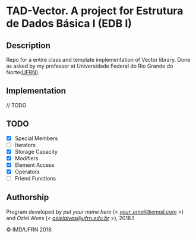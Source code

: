 # TAD-Vector. A project for Estrutura de Dados Básica I (EDB I) 

## Description
Repo for a entire class and template implementation of Vector library. Done as asked by my professor at Universidade Federal do Rio Grande do Norte([UFRN](www.ufrn.br)).

## Implementation
// TODO


## TODO

- [x] Special Members
- [ ] Iterators
- [x] Storage Capacity
- [x] Modifiers
- [x] Element Access
- [x] Operators
- [ ] Friend Functions

## Authorship

Program developed by _put your name here_ (< *your_email@email.com* >) and _Oziel Alves_ (< *ozielalves@ufrn.edu.br* >), 2018.1

&copy; IMD/UFRN 2018.


